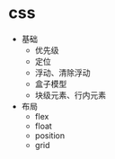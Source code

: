 # css

- 基础
  - 优先级
  - 定位
  - 浮动、清除浮动
  - 盒子模型
  - 块级元素、行内元素
- 布局
  - flex
  - float
  - position
  - grid